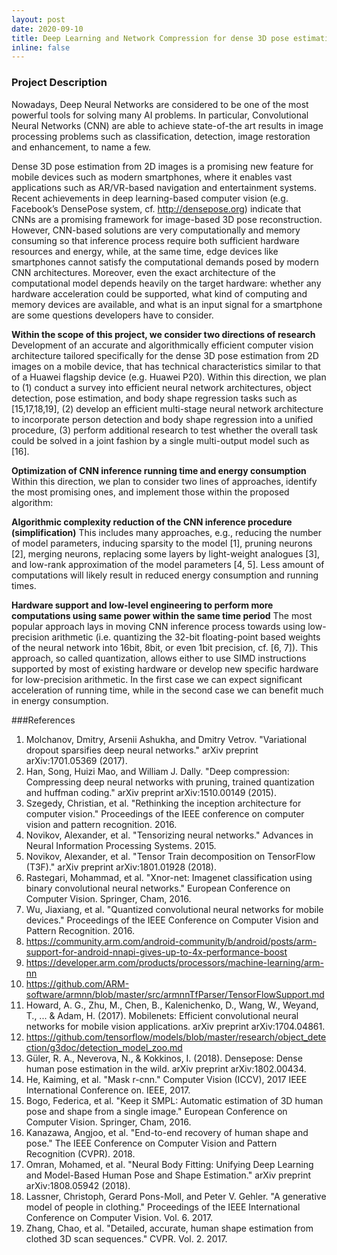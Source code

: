 ```yaml
---
layout: post
date: 2020-09-10
title: Deep Learning and Network Compression for dense 3D pose estimation from 2D images
inline: false
---
```


### Project Description
Nowadays, Deep Neural Networks are considered to be one of the most powerful tools for solving many AI problems. In particular, Convolutional Neural Networks (CNN) are able to achieve state-of-the art results in image processing problems such as classification, detection, image restoration and enhancement, to name a few.

Dense 3D pose estimation from 2D images is a promising new feature for mobile devices such as modern smartphones, where it enables vast applications such as AR/VR-based navigation and entertainment systems. Recent achievements in deep learning-based computer vision (e.g. Facebook’s DensePose system, cf. http://densepose.org) indicate that CNNs are a promising framework for image-based 3D pose reconstruction. However, CNN-based solutions are very computationally and memory consuming so that inference process require both sufficient hardware resources and energy, while, at the same time, edge devices like smartphones cannot satisfy the computational demands posed by modern CNN architectures. Moreover, even the exact architecture of the computational model depends heavily on the target hardware: whether any hardware acceleration could be supported, what kind of computing and memory devices are available, and what is an input signal for a smartphone are some questions developers have to consider.

**Within the scope of this project, we consider two directions of research**
Development of an accurate and algorithmically efficient computer vision architecture tailored specifically for the dense 3D pose estimation from 2D images on a mobile device, that has technical characteristics similar to that of a Huawei flagship device (e.g. Huawei P20). Within this direction, we plan to (1) conduct a survey into efficient neural network architectures, object detection, pose estimation, and body shape regression tasks such as [15,17,18,19], (2) develop an efficient multi-stage neural network architecture to incorporate person detection and body shape regression into a unified procedure, (3) perform additional research to test whether the overall task could be solved in a joint fashion by a single multi-output model such as [16].

**Optimization of CNN inference running time and energy consumption**
Within this direction, we plan to consider two lines of approaches, identify the most promising ones, and implement those within the proposed algorithm:

**Algorithmic complexity reduction of the CNN inference procedure (simplification)**
This includes many approaches, e.g., reducing the number of model parameters, inducing sparsity to the model [1], pruning neurons [2], merging neurons, replacing some layers by light-weight analogues [3], and low-rank approximation of the model parameters [4, 5]. Less amount of computations will likely result in reduced energy consumption and running times.

**Hardware support and low-level engineering to perform more computations using same power within the same time period**
The most popular approach lays in moving CNN inference process towards using low-precision arithmetic (i.e. quantizing the 32-bit floating-point based weights of the neural network into 16bit, 8bit, or even 1bit precision, cf. [6, 7]). This approach, so called quantization, allows either to use SIMD instructions supported by most of existing hardware or develop new specific hardware for low-precision arithmetic. In the first case we can expect significant acceleration of running time, while in the second case we can benefit much in energy consumption.

###References
1. Molchanov, Dmitry, Arsenii Ashukha, and Dmitry Vetrov. "Variational dropout sparsifies deep neural networks." arXiv preprint arXiv:1701.05369 (2017).
2. Han, Song, Huizi Mao, and William J. Dally. "Deep compression: Compressing deep neural networks with pruning, trained quantization and huffman coding." arXiv preprint arXiv:1510.00149 (2015).
3. Szegedy, Christian, et al. "Rethinking the inception architecture for computer vision." Proceedings of the IEEE conference on computer vision and pattern recognition. 2016.
4. Novikov, Alexander, et al. "Tensorizing neural networks." Advances in Neural Information Processing Systems. 2015.
5. Novikov, Alexander, et al. "Tensor Train decomposition on TensorFlow (T3F)." arXiv preprint arXiv:1801.01928 (2018).
6. Rastegari, Mohammad, et al. "Xnor-net: Imagenet classification using binary convolutional neural networks." European Conference on Computer Vision. Springer, Cham, 2016.
7. Wu, Jiaxiang, et al. "Quantized convolutional neural networks for mobile devices." Proceedings of the IEEE Conference on Computer Vision and Pattern Recognition. 2016.
8. https://community.arm.com/android-community/b/android/posts/arm-support-for-android-nnapi-gives-up-to-4x-performance-boost
9. https://developer.arm.com/products/processors/machine-learning/arm-nn
10. https://github.com/ARM-software/armnn/blob/master/src/armnnTfParser/TensorFlowSupport.md
11. Howard, A. G., Zhu, M., Chen, B., Kalenichenko, D., Wang, W., Weyand, T., ... & Adam, H. (2017). Mobilenets: Efficient convolutional neural networks for mobile vision applications. arXiv preprint arXiv:1704.04861.
12. https://github.com/tensorflow/models/blob/master/research/object_detection/g3doc/detection_model_zoo.md
13. Güler, R. A., Neverova, N., & Kokkinos, I. (2018). Densepose: Dense human pose estimation in the wild. arXiv preprint arXiv:1802.00434.
14. He, Kaiming, et al. "Mask r-cnn." Computer Vision (ICCV), 2017 IEEE International Conference on. IEEE, 2017.
15. Bogo, Federica, et al. "Keep it SMPL: Automatic estimation of 3D human pose and shape from a single image." European Conference on Computer Vision. Springer, Cham, 2016.
16. Kanazawa, Angjoo, et al. "End-to-end recovery of human shape and pose." The IEEE Conference on Computer Vision and Pattern Recognition (CVPR). 2018.
17. Omran, Mohamed, et al. "Neural Body Fitting: Unifying Deep Learning and Model-Based Human Pose and Shape Estimation." arXiv preprint arXiv:1808.05942 (2018).
18. Lassner, Christoph, Gerard Pons-Moll, and Peter V. Gehler. "A generative model of people in clothing." Proceedings of the IEEE International Conference on Computer Vision. Vol. 6. 2017.
19. Zhang, Chao, et al. "Detailed, accurate, human shape estimation from clothed 3D scan sequences." CVPR. Vol. 2. 2017.

